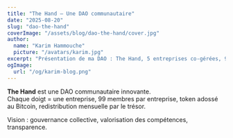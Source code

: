 ```yaml
---
title: "The Hand — Une DAO communautaire"
date: "2025-08-20"
slug: "dao-the-hand"
coverImage: "/assets/blog/dao-the-hand/cover.jpg"
author:
  name: "Karim Hammouche"
  picture: "/avatars/karim.jpg"
excerpt: "Présentation de ma DAO : The Hand, 5 entreprises co-gérées, 99 membres chacune, tokens adossés au Bitcoin."
ogImage:
  url: "/og/karim-blog.png"
---
```


**The Hand** est une DAO communautaire innovante.  
Chaque doigt = une entreprise, 99 membres par entreprise, token adossé au Bitcoin, redistribution mensuelle par le trésor.  

Vision : gouvernance collective, valorisation des compétences, transparence.  
